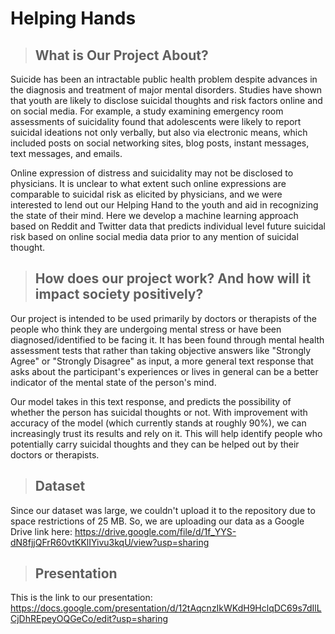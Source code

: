 # Helping Hands



> ## What is Our Project About?

Suicide has been an intractable public health problem despite advances in the diagnosis and treatment of major mental disorders. Studies have shown that youth are likely to disclose suicidal thoughts and risk factors online and on social media. For example, a study examining emergency room assessments of suicidality found that adolescents were likely to report suicidal ideations not only verbally, but also via electronic means, which included posts on social networking sites, blog posts, instant messages, text messages, and emails.

Online expression of distress and suicidality may not be disclosed to physicians. It is unclear to what extent such online expressions are comparable to suicidal risk as elicited by physicians, and we were interested to lend out our Helping Hand to the youth and aid in recognizing the state of their mind. Here we develop a machine learning approach based on Reddit and Twitter data that predicts individual level future suicidal risk based on online social media data prior to any mention of suicidal thought.

> ## How does our project work? And how will it impact society positively?

Our project is intended to be used primarily by doctors or therapists of the people who think they are undergoing mental stress or have been diagnosed/identified to be facing it. It has been found through mental health assessment tests that rather than taking objective answers like "Strongly Agree" or "Strongly Disagree" as input, a more general text response that asks about the participant's experiences or lives in general can be a better indicator of the mental state of the person's mind.

Our model takes in this text response, and predicts the possibility of whether the person has suicidal thoughts or not. With improvement with accuracy of the model (which currently stands at roughly 90%), we can increasingly trust its results and rely on it.  This will help identify people who potentially carry suicidal thoughts and they can be helped out by their doctors or therapists.

> ## Dataset

Since our dataset was large, we couldn't upload it to the repository due to space restrictions of 25 MB. So, we are uploading our data as a Google Drive link here:
https://drive.google.com/file/d/1f_YYS-dN8fjjQFrR60vtKKlIYivu3kqU/view?usp=sharing

> ## Presentation

This is the link to our presentation: https://docs.google.com/presentation/d/12tAqcnzIkWKdH9HclqDC69s7dIlLCjDhREpeyOQGeCo/edit?usp=sharing

